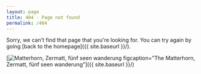 ```yaml
---
layout: page
title: 404 - Page not found
permalink: /404
---
```


Sorry, we can't find that page that you're looking for. You can try again by going [back to the homepage]({{ site.baseurl }}/).

[<img src="{{ site.baseurl }}/images/404/IMG_20180602_133517.jpg" alt="Matterhorn, Zermatt, fünf seen wanderung"/> figcaption="The Matterhorn, Zermatt, fünf seen wanderung"]({{ site.baseurl }}/)
